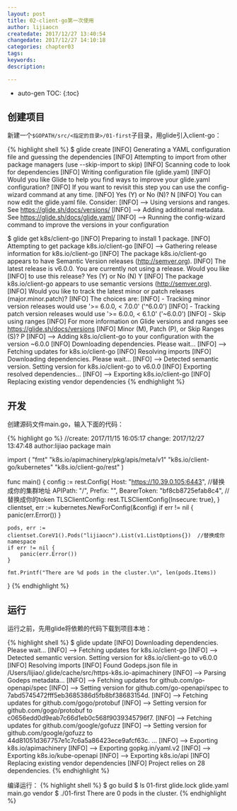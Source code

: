 ```yaml
---
layout: post
title: 02-client-go第一次使用
author: lijiaocn
createdate: 2017/12/27 13:40:54
changedate: 2017/12/27 14:10:18
categories: chapter03
tags:
keywords:
description: 

---
```


* auto-gen TOC:
{:toc}

## 创建项目

新建一个`$GOPATH/src/<指定的目录>/01-first`子目录，用glide引入client-go：

{% highlight shell  %}
$ glide create
[INFO]	Generating a YAML configuration file and guessing the dependencies
[INFO]	Attempting to import from other package managers (use --skip-import to skip)
[INFO]	Scanning code to look for dependencies
[INFO]	Writing configuration file (glide.yaml)
[INFO]	Would you like Glide to help you find ways to improve your glide.yaml configuration?
[INFO]	If you want to revisit this step you can use the config-wizard command at any time.
[INFO]	Yes (Y) or No (N)?
N
[INFO]	You can now edit the glide.yaml file. Consider:
[INFO]	--> Using versions and ranges. See https://glide.sh/docs/versions/
[INFO]	--> Adding additional metadata. See https://glide.sh/docs/glide.yaml/
[INFO]	--> Running the config-wizard command to improve the versions in your configuration

$ glide get k8s/client-go
[INFO]	Preparing to install 1 package.
[INFO]	Attempting to get package k8s.io/client-go
[INFO]	--> Gathering release information for k8s.io/client-go
[INFO]	The package k8s.io/client-go appears to have Semantic Version releases (http://semver.org).
[INFO]	The latest release is v6.0.0. You are currently not using a release. Would you like
[INFO]	to use this release? Yes (Y) or No (N)
Y
[INFO]	The package k8s.io/client-go appears to use semantic versions (http://semver.org).
[INFO]	Would you like to track the latest minor or patch releases (major.minor.patch)?
[INFO]	The choices are:
[INFO]	 - Tracking minor version releases would use '>= 6.0.0, < 7.0.0' ('^6.0.0')
[INFO]	 - Tracking patch version releases would use '>= 6.0.0, < 6.1.0' ('~6.0.0')
[INFO]	 - Skip using ranges
[INFO]	For more information on Glide versions and ranges see https://glide.sh/docs/versions
[INFO]	Minor (M), Patch (P), or Skip Ranges (S)?
P
[INFO]	--> Adding k8s.io/client-go to your configuration with the version ~6.0.0
[INFO]	Downloading dependencies. Please wait...
[INFO]	--> Fetching updates for k8s.io/client-go
[INFO]	Resolving imports
[INFO]	Downloading dependencies. Please wait...
[INFO]	--> Detected semantic version. Setting version for k8s.io/client-go to v6.0.0
[INFO]	Exporting resolved dependencies...
[INFO]	--> Exporting k8s.io/client-go
[INFO]	Replacing existing vendor dependencies
{% endhighlight %}

## 开发

创建源码文件main.go，输入下面的代码：

{% highlight go  %}
//create: 2017/11/15 16:05:17 change: 2017/12/27 13:47:48 author:lijiao
package main

import (
	"fmt"
	"k8s.io/apimachinery/pkg/apis/meta/v1"
	"k8s.io/client-go/kubernetes"
	"k8s.io/client-go/rest"
)

func main() {
	config := rest.Config{
		Host:            "https://10.39.0.105:6443",   //替换成你的集群地址
		APIPath:         "/",
		Prefix:          "",
		BearerToken:     "bf8cb8725efab8c4",           //替换成你的token
		TLSClientConfig: rest.TLSClientConfig{Insecure: true},
	}
	clientset, err := kubernetes.NewForConfig(&config)
	if err != nil {
		panic(err.Error())
	}

	pods, err := clientset.CoreV1().Pods("lijiaocn").List(v1.ListOptions{})  //替换成你namespace
	if err != nil {
		panic(err.Error())
	}

	fmt.Printf("There are %d pods in the cluster.\n", len(pods.Items))
}
{% endhighlight %}

## 运行

运行之前，先用glide将依赖的代码下载到项目本地：

{% highlight shell %}
$ glide update
[INFO]	Downloading dependencies. Please wait...
[INFO]	--> Fetching updates for k8s.io/client-go
[INFO]	--> Detected semantic version. Setting version for k8s.io/client-go to v6.0.0
[INFO]	Resolving imports
[INFO]	Found Godeps.json file in /Users/lijiao/.glide/cache/src/https-k8s.io-apimachinery
[INFO]	--> Parsing Godeps metadata...
[INFO]	--> Fetching updates for github.com/go-openapi/spec
[INFO]	--> Setting version for github.com/go-openapi/spec to 7abd5745472fff5eb3685386d5fb8bf38683154d.
[INFO]	--> Fetching updates for github.com/gogo/protobuf
[INFO]	--> Setting version for github.com/gogo/protobuf to c0656edd0d9eab7c66d1eb0c568f9039345796f7.
[INFO]	--> Fetching updates for github.com/google/gofuzz
[INFO]	--> Setting version for github.com/google/gofuzz to 44d81051d367757e1c7c6a5a86423ece9afcf63c.
...
[INFO]	--> Exporting k8s.io/apimachinery
[INFO]	--> Exporting gopkg.in/yaml.v2
[INFO]	--> Exporting k8s.io/kube-openapi
[INFO]	--> Exporting k8s.io/api
[INFO]	Replacing existing vendor dependencies
[INFO]	Project relies on 28 dependencies.
{% endhighlight %}

编译运行：
{% highlight shell  %}
$ go build
$ ls
01-first   glide.lock glide.yaml main.go    vendor
$ ./01-first
There are 0 pods in the cluster.
{% endhighlight %}
